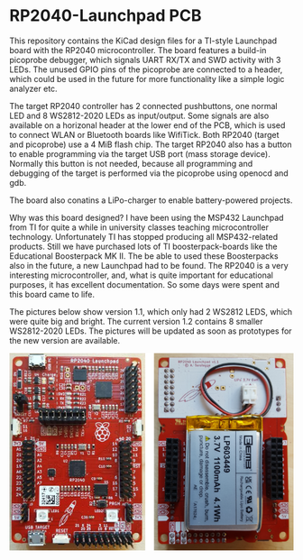 # RP2040-Launchpad PCB

This repository contains the KiCad design files for a TI-style Launchpad board
with the RP2040 microcontroller. The board features a build-in picoprobe
debugger, which signals UART RX/TX and SWD activity with 3 LEDs. The unused
GPIO pins of the picoprobe are connected to a header, which could be used
in the future for more functionality like a simple logic analyzer etc.

The target RP2040 controller has 2 connected pushbuttons, one normal LED and
8 WS2812-2020 LEDs as input/output. Some signals are also available on a
horizonal header at the lower end of the PCB, which is used to connect WLAN or
Bluetooth boards like WifiTick. Both RP2040 (target and picoprobe) use a
4 MiB flash chip. The target RP2040 also has a button to enable programming
via the target USB port (mass storage device). Normally this button is
not needed, because all programming and debugging of the target is performed
via the picoprobe using openocd and gdb.

The board also conatins a LiPo-charger to enable battery-powered projects.

Why was this board designed? I have been using the MSP432 Launchpad from TI for
quite a while in university classes teaching microcontroller technology.
Unfortunately TI has stopped producing all MSP432-related products. Still we
have purchased lots of TI boosterpack-boards like the Educational Boosterpack MK II.
The be able to used these Boosterpacks also in the future, a new Launchpad had
to be found. The RP2040 is a very interesting microcontroller, and, what is
quite important for educational purposes, it has excellent documentation.
So some days were spent and this board came to life.

The pictures below show version 1.1, which only had 2 WS2812 LEDS, which were
quite big and bright. The current version 1.2 contains 8 smaller WS2812-2020
LEDs. The pictures will be updated as soon as prototypes for the new version
are available.
 
![RP2040 Lauchpad picture 1](images/rp2040-launchpad.png)

